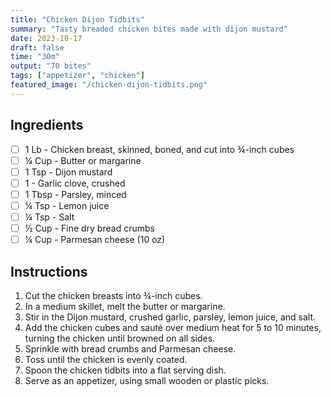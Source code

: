 ```yaml
---
title: "Chicken Dijon Tidbits"
summary: "Tasty breaded chicken bites made with dijon mustard"
date: 2023-10-17
draft: false
time: "30m"
output: "70 bites"
tags: ["appetizer", "chicken"]
featured_image: "/chicken-dijon-tidbits.png"
---
```


## Ingredients

- [ ] 1 Lb - Chicken breast, skinned, boned, and cut into ¾-inch cubes
- [ ] ¼ Cup - Butter or margarine
- [ ] 1 Tsp - Dijon mustard
- [ ] 1 - Garlic clove, crushed
- [ ] 1 Tbsp - Parsley, minced
- [ ] ¼ Tsp - Lemon juice
- [ ] ¼ Tsp - Salt
- [ ] ½ Cup - Fine dry bread crumbs
- [ ] ¼ Cup - Parmesan cheese (10 oz)

## Instructions

1. Cut the chicken breasts into ¾-inch cubes.
2. In a medium skillet, melt the butter or margarine.
3. Stir in the Dijon mustard, crushed garlic, parsley, lemon juice, and salt.
4. Add the chicken cubes and sauté over medium heat for 5 to 10 minutes, turning the chicken until browned on all sides.
5. Sprinkle with bread crumbs and Parmesan cheese.
6. Toss until the chicken is evenly coated.
7. Spoon the chicken tidbits into a flat serving dish.
8. Serve as an appetizer, using small wooden or plastic picks.
